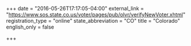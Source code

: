 +++
date = "2016-05-26T17:17:05-04:00"
external_link = "https://www.sos.state.co.us/voter/pages/pub/olvr/verifyNewVoter.xhtml"
registration_type = "online"
state_abbreviation = "CO"
title = "Colorado"
english_only = false


+++
